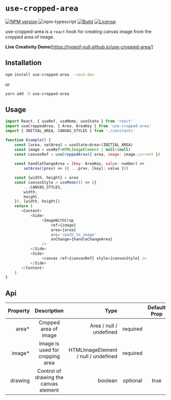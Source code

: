 # `use-cropped-area`

[![NPM version][npm-image]][npm-url]
![npm-typescript]
[![Build][github-build]][github-build-url]
[![License][github-license]][github-license-url]

use-cropped-area is a `react` hook for creating canvas image from the cropped area of image.

**Live Creativity Demo**[https://typeof-null.github.io/use-cropped-area/]


## Installation

```bash
npm install use-cropped-area --save-dev
```

or

```bash
yarn add -D use-cropped-area
```


## Usage

```js
import React, { useRef, useMemo, useState } from 'react'
import useCroppedArea, { Area, AreaKey } from 'use-cropped-area'
import { INITIAL_AREA, CANVAS_STYLES } from './constants'

function Example() {
    const [area, setArea] = useState<Area>(INITIAL_AREA)
    const image = useRef<HTMLImageElement | null>(null)
    const canvasRef = useCroppedArea({ area, image: image.current })
    
    const handleChangeArea = (key: AreaKey, value: number) => 
        setArea((prev) => ({ ...prev, [key]: value }))

    const {width, height} = area
    const canvasStyle = useMemo(() => ({
        ...CANVAS_STYLES,
        width,
        height,
    }), [width, height])
    return (
       <Content> 
           <Side>
                <ImageWithCrop
                    ref={image}
                    area={area}
                    src='/path_to_image'
                    onChange={handleChangeArea}
                />
           </Side>
           <Side>
                <canvas ref={canvasRef} style={canvasStyle} />
           </Side>   
       </Content>    
    )
}
```

## Api
<div id="api" />

| Property |              Description               |                                Type |          | Default Prop |
|---------:|:--------------------------------------:|------------------------------------:|:--------:|:------------:|
|    area* |         Cropped area of image          |             Area / null / undefined | required |              |
|   image* |    Image is used for cropping area     | HTMLImageElement / null / undefined | required |              |
|  drawing | Control of drawing the canvas element  |                             boolean | optional |     true     |


[npm-url]: https://www.npmjs.com/package/use-cropped-area
[npm-image]: https://img.shields.io/npm/v/use-cropped-area
[github-license]: https://img.shields.io/github/license/typeof-null/use-cropped-area
[github-license-url]: https://github.com/typeof-null/use-cropped-area/blob/master/LICENSE
[npm-typescript]: https://img.shields.io/npm/types/use-cropped-area
[github-build]: https://github.com/typeof-null/use-cropped-area/actions/workflows/publish.yml/badge.svg
[github-build-url]: https://github.com/typeof-null/use-cropped-area/actions/workflows/publish.yml
